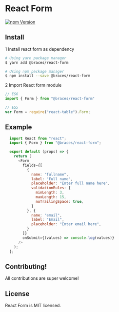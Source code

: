 # React Form
<!-- [![Build Status](https://travis-ci.org/codebraces/react-form.svg?branch=master)](https://travis-ci.org/codebraces/react-form) -->
[![npm Version](https://img.shields.io/npm/v/@braces/react-form.svg)](https://www.npmjs.com/package/@braces/react-form)


## Install
1 Install react form as dependency
  ```bash
  # Using yarn package manager
  $ yarn add @braces/react-form

  # Using npm package manager
  $ npm install --save @braces/react-form
  ```
2 Import React form module
  ```javascript
  // ES6
  import { Form } from "@braces/react-form"

  // ES5
  var Form = require("react-table").Form;
  ```
## Example

```javascript
  import React from "react";
  import { Form } from "@braces/react-form";

  export default (props) => {
    return (
      <Form
        fields={[
          {
            name: "fullname",
            label: "Full name",
            placeholder: "Enter full name here",
            validationRules: {
              minLength: 3,
              maxLength: 15,
              noTrailingSpace: true,
            }
          }, {
            name: "email",
            label: "Email",
            placeholder: "Enter email here",
          }
        ]}
        onSubmit={(values) => console.log(values)}
      />
    );
  };
```

## Contributing!
All contributions are super welcome!


## License

React Form is MIT licensed.